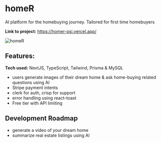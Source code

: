# homeR
AI platform for the homebuying journey. Tailored for first time homebuyers

**Link to project:** https://homer-psi.vercel.app/


![homeR](https://github.com/4orrest/homer-readme/assets/76661750/190512e7-87cb-446d-aced-021031d8c4e1)


## Features:

**Tech used:** NextJS, TypeScript, Tailwind, Prisma & MySQL
<ul>
  <li>users generate images of their dream home & ask home-buying related questions using AI</li>
  <li>Stripe payment intents</li>
  <li>clerk for auth, crisp for support </li>
  <li>error handling using react-toast</li>
  <li>Free tier with API limiting</li>
</ul>


## Development Roadmap
<ul>
  <li> generate a video of your dream home</li>
  <li> summarize real estate listings using AI</li>
</ul>
